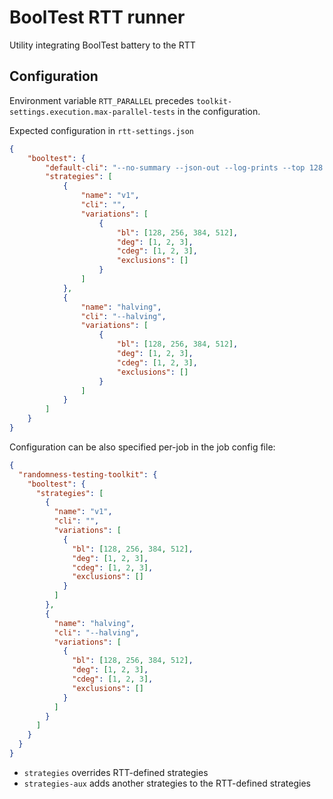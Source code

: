 # BoolTest RTT runner

Utility integrating BoolTest battery to the RTT


## Configuration

Environment variable `RTT_PARALLEL` precedes `toolkit-settings.execution.max-parallel-tests` in the configuration. 

Expected configuration in `rtt-settings.json`

```json
{
    "booltest": {
        "default-cli": "--no-summary --json-out --log-prints --top 128 --no-comb-and --only-top-comb --only-top-deg --no-term-map --topterm-heap --topterm-heap-k 256 --best-x-combs 512",
        "strategies": [
            {
                "name": "v1",
                "cli": "",
                "variations": [
                    {
                        "bl": [128, 256, 384, 512],
                        "deg": [1, 2, 3],
                        "cdeg": [1, 2, 3],
                        "exclusions": []
                    }
                ]
            },
            {
                "name": "halving",
                "cli": "--halving",
                "variations": [
                    {
                        "bl": [128, 256, 384, 512],
                        "deg": [1, 2, 3],
                        "cdeg": [1, 2, 3],
                        "exclusions": []
                    }
                ]
            }
        ]
    }
}
```

Configuration can be also specified per-job in the job config file:

```json
{
  "randomness-testing-toolkit": {
    "booltest": {
      "strategies": [
        {
          "name": "v1",
          "cli": "",
          "variations": [
            {
              "bl": [128, 256, 384, 512],
              "deg": [1, 2, 3],
              "cdeg": [1, 2, 3],
              "exclusions": []
            }
          ]
        },
        {
          "name": "halving",
          "cli": "--halving",
          "variations": [
            {
              "bl": [128, 256, 384, 512],
              "deg": [1, 2, 3],
              "cdeg": [1, 2, 3],
              "exclusions": []
            }
          ]
        }
      ]
    }
  }
}
```

- `strategies` overrides RTT-defined strategies
- `strategies-aux` adds another strategies to the RTT-defined strategies
